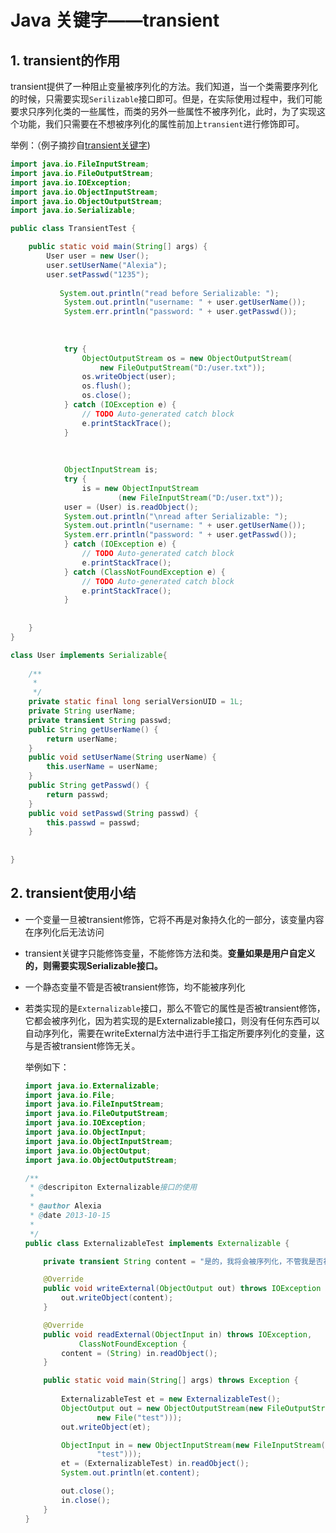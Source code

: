 # Java 关键字——transient

## 1. transient的作用

transient提供了一种阻止变量被序列化的方法。我们知道，当一个类需要序列化的时候，只需要实现`Serilizable`接口即可。但是，在实际使用过程中，我们可能要求只序列化类的一些属性，而类的另外一些属性不被序列化，此时，为了实现这个功能，我们只需要在不想被序列化的属性前加上`transient`进行修饰即可。

举例：（例子摘抄自[transient关键字](http://www.cnblogs.com/lanxuezaipiao/p/3369962.html))

```java
import java.io.FileInputStream;
import java.io.FileOutputStream;
import java.io.IOException;
import java.io.ObjectInputStream;
import java.io.ObjectOutputStream;
import java.io.Serializable;

public class TransientTest {

	public static void main(String[] args) {
		User user = new User();
		user.setUserName("Alexia");
		user.setPasswd("1235");
		
		   System.out.println("read before Serializable: ");
	        System.out.println("username: " + user.getUserName());
	        System.err.println("password: " + user.getPasswd());
	        
	        
	       
	        try {
	        	ObjectOutputStream os = new ObjectOutputStream(
	        		new FileOutputStream("D:/user.txt"));
				os.writeObject(user);
				os.flush();
				os.close();
			} catch (IOException e) {
				// TODO Auto-generated catch block
				e.printStackTrace();
			}
	        
	        
	        
	        ObjectInputStream is;
			try {
				is = new ObjectInputStream
						(new FileInputStream("D:/user.txt"));
			user = (User) is.readObject();
			System.out.println("\nread after Serializable: ");
            System.out.println("username: " + user.getUserName());
            System.err.println("password: " + user.getPasswd());
			} catch (IOException e) {
				// TODO Auto-generated catch block
				e.printStackTrace();
			} catch (ClassNotFoundException e) {
				// TODO Auto-generated catch block
				e.printStackTrace();
			}
	        
				
	}
}

class User implements Serializable{
	
    /**
	 * 
	 */
	private static final long serialVersionUID = 1L;
	private String userName;
    private transient String passwd;
	public String getUserName() {
		return userName;
	}
	public void setUserName(String userName) {
		this.userName = userName;
	}
	public String getPasswd() {
		return passwd;
	}
	public void setPasswd(String passwd) {
		this.passwd = passwd;
	}
    
    
}
```

## 2. transient使用小结

- 一个变量一旦被transient修饰，它将不再是对象持久化的一部分，该变量内容在序列化后无法访问

- transient关键字只能修饰变量，不能修饰方法和类。**变量如果是用户自定义的，则需要实现Serializable接口。**

- 一个静态变量不管是否被transient修饰，均不能被序列化

- 若类实现的是`Externalizable`接口，那么不管它的属性是否被transient修饰，它都会被序列化，因为若实现的是Externalizable接口，则没有任何东西可以自动序列化，需要在writeExternal方法中进行手工指定所要序列化的变量，这与是否被transient修饰无关。

  举例如下：

  ```java
  import java.io.Externalizable;
  import java.io.File;
  import java.io.FileInputStream;
  import java.io.FileOutputStream;
  import java.io.IOException;
  import java.io.ObjectInput;
  import java.io.ObjectInputStream;
  import java.io.ObjectOutput;
  import java.io.ObjectOutputStream;

  /**
   * @descripiton Externalizable接口的使用
   * 
   * @author Alexia
   * @date 2013-10-15
   *
   */
  public class ExternalizableTest implements Externalizable {

      private transient String content = "是的，我将会被序列化，不管我是否被transient关键字修饰";

      @Override
      public void writeExternal(ObjectOutput out) throws IOException {
          out.writeObject(content);
      }

      @Override
      public void readExternal(ObjectInput in) throws IOException,
              ClassNotFoundException {
          content = (String) in.readObject();
      }

      public static void main(String[] args) throws Exception {
          
          ExternalizableTest et = new ExternalizableTest();
          ObjectOutput out = new ObjectOutputStream(new FileOutputStream(
                  new File("test")));
          out.writeObject(et);

          ObjectInput in = new ObjectInputStream(new FileInputStream(new File(
                  "test")));
          et = (ExternalizableTest) in.readObject();
          System.out.println(et.content);

          out.close();
          in.close();
      }
  }
  ```

  ​

  ​